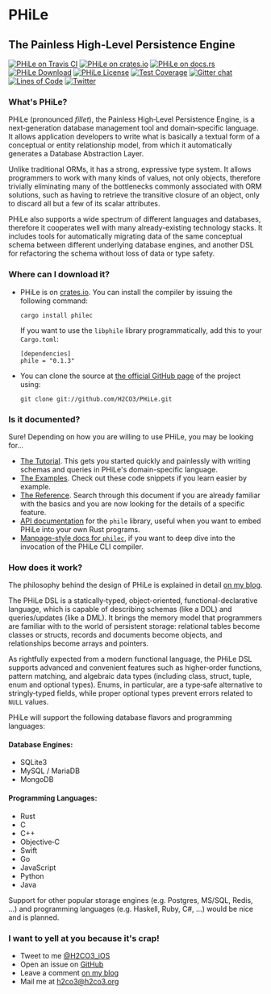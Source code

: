 # PHiLe
## The Painless High-Level Persistence Engine

[![PHiLe on Travis CI](https://api.travis-ci.org/H2CO3/PHiLe.svg)](https://travis-ci.org/H2CO3/PHiLe)
[![PHiLe on crates.io](https://img.shields.io/crates/v/phile.svg)](https://crates.io/crates/phile)
[![PHiLe on docs.rs](https://docs.rs/phile/badge.svg)](https://docs.rs/phile)
[![PHiLe Download](https://img.shields.io/crates/d/phile.svg)](https://crates.io/crates/phile)
[![PHiLe License](https://img.shields.io/badge/license-BSD-blue.svg)](https://github.com/H2CO3/PHiLe/blob/master/LICENSE.txt)
[![Test Coverage](https://codecov.io/gh/H2CO3/PHiLe/branch/master/graphs/badge.svg)](https://codecov.io/gh/H2CO3/PHiLe)
[![Gitter chat](https://badges.gitter.im/Join%20Chat.svg)](https://gitter.im/PHiLe-DB)
[![Lines of Code](https://tokei.rs/b1/github/H2CO3/PHiLe)](https://github.com/Aaronepower/tokei)
[![Twitter](https://img.shields.io/badge/twitter-@H2CO3_iOS-blue.svg?style=flat&colorB=64A5DE&label=Twitter)](http://twitter.com/H2CO3_iOS)

### What's PHiLe?

PHiLe (pronounced *fillet*), the Painless High‑Level Persistence Engine, is a next‑generation database management tool and domain‑specific language. It allows application developers to write what is basically a textual form of a conceptual or entity relationship model, from which it automatically generates a Database Abstraction Layer.

Unlike traditional ORMs, it has a strong, expressive type system. It allows programmers to work with many kinds of values, not only objects, therefore trivially eliminating many of the bottlenecks commonly associated with ORM solutions, such as having to retrieve the transitive closure of an object, only to discard all but a few of its scalar attributes.

PHiLe also supports a wide spectrum of different languages and databases, therefore it cooperates well with many already-existing technology stacks. It includes tools for automatically migrating data of the same conceptual schema between different underlying database engines, and another DSL for refactoring the schema without loss of data or type safety.

### Where can I download it?

* PHiLe is on [crates.io](https://crates.io/crates/phile). You can install the compiler by issuing the following command:

    ```
    cargo install philec
    ```

  If you want to use the `libphile` library programmatically, add this to your `Cargo.toml`:

   ```
   [dependencies]
   phile = "0.1.3"
   ```

* You can clone the source at [the official GitHub page](https://github.com/H2CO3/PHiLe/) of the project using:

    ```
    git clone git://github.com/H2CO3/PHiLe.git
    ```

### Is it documented?

Sure! Depending on how you are willing to use PHiLe, you may be looking for…

 * [The Tutorial](https://h2co3.github.io/phile/tutorial). This gets you
   started quickly and painlessly with writing schemas and queries in
   PHiLe's domain-specific language.
 * [The Examples](https://github.com/H2CO3/PHiLe/tree/master/doc/examples).
   Check out these code snippets if you learn easier by example.
 * [The Reference](https://h2co3.github.io/phile/reference).
   Search through this document if you are already familiar with the basics
   and you are now looking for the details of a specific feature.
 * [API documentation](https://docs.rs/phile/) for the `phile` library,
   useful when you want to embed PHiLe into your own Rust programs.
 * [Manpage-style docs for `philec`](https://docs.rs/crate/philec/),
   if you want to deep dive into the invocation of the PHiLe CLI compiler.

### How does it work?

The philosophy behind the design of PHiLe is explained in detail [on my blog](http://h2co3.org/blog/index.php/2017/04/10/join-considered-harmful/).

The PHiLe DSL is a statically‑typed, object-oriented, functional-declarative language, which is capable of describing schemas (like a DDL) and queries/updates (like a DML). It brings the memory model that programmers are familiar with to the world of persistent storage: relational tables become classes or structs, records and documents become objects, and relationships become arrays and pointers.

As rightfully expected from a modern functional language, the PHiLe DSL supports advanced and convenient features such as higher‑order functions, pattern matching, and algebraic data types (including class, struct, tuple, enum and optional types). Enums, in particular, are a type‑safe alternative to stringly‑typed fields, while proper optional types prevent errors related to `NULL` values.

PHiLe will support the following database flavors and programming languages:

#### Database Engines:

* SQLite3
* MySQL / MariaDB
* MongoDB

#### Programming Languages:

* Rust
* C
* C++
* Objective‑C
* Swift
* Go
* JavaScript
* Python
* Java

Support for other popular storage engines (e.g. Postgres, MS/SQL, Redis, …) and programming languages (e.g. Haskell, Ruby, C#, …) would be nice and is planned.

### I want to yell at you because it's crap!

* Tweet to me [@H2CO3_iOS](https://twitter.com/H2CO3_iOS)
* Open an issue on [GitHub](https://github.com/H2CO3/PHiLe/)
* Leave a comment [on my blog](http://h2co3.org/blog/)
* Mail me at [h2co3@h2co3.org](h2co3@h2co3.org)
